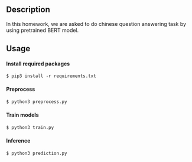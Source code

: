 ## Description
In this homework, we are asked to do chinese question answering task by using pretrained BERT model.


## Usage
#### Install required packages
```shell
$ pip3 install -r requirements.txt
```

#### Preprocess
```python
$ python3 preprocess.py
```

#### Train models
```python
$ python3 train.py
```

#### Inference
```python
$ python3 prediction.py
```

